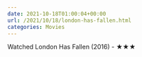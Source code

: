 ```yaml
---
date: 2021-10-18T01:00:04+00:00
url: /2021/10/18/london-has-fallen.html
categories: Movies
---
```

Watched London Has Fallen (2016) - ★★★




